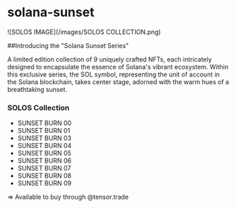 # solana-sunset

![SOLOS IMAGE](/images/SOLOS COLLECTION.png)

##Introducing the "Solana Sunset Series" 

A limited edition collection of 9 uniquely crafted NFTs, each intricately designed to encapsulate the essence of Solana's vibrant ecosystem. 
Within this exclusive series, the SOL symbol, representing the unit of account in the Solana blockchain, takes center stage, adorned with the warm hues of a breathtaking sunset.

### SOLOS Collection

* SUNSET BURN 00
* SUNSET BURN 01
* SUNSET BURN 03
* SUNSET BURN 04
* SUNSET BURN 05
* SUNSET BURN 06
* SUNSET BURN 07
* SUNSET BURN 08
* SUNSET BURN 09

=> Available to buy through @tensor.trade

